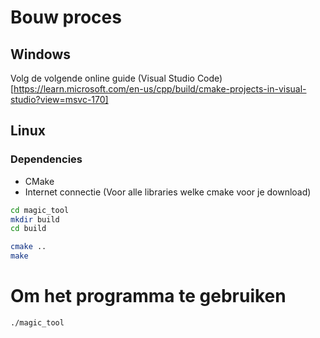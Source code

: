 # Bouw proces

## Windows

Volg de volgende online guide (Visual Studio Code)[https://learn.microsoft.com/en-us/cpp/build/cmake-projects-in-visual-studio?view=msvc-170]

## Linux

### Dependencies

*   CMake
*   Internet connectie (Voor alle libraries welke cmake voor je download)

```bash
cd magic_tool
mkdir build
cd build

cmake ..
make
```

# Om het programma te gebruiken

```bash
./magic_tool
```